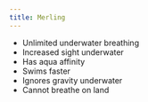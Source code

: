 ```yaml
---
title: Merling
---
```

- Unlimited underwater breathing
- Increased sight underwater
- Has aqua affinity
- Swims faster
- Ignores gravity underwater
- Cannot breathe on land